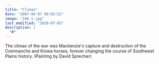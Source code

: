 ```yaml
---
title: "Climax"
date: "2007-04-07 09:02:52"
image: "246_t.jpg"
last_modified: "2020-07-05"
description: |
  "#"
---
```


The climax of the war was Mackenzie's capture and destruction of the Commanche and Kiowa horses, forever changing the course of Southwest Plains history. (Painting by David Sprecher)
